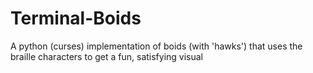 # Terminal-Boids
A python (curses) implementation of boids (with 'hawks') that uses the braille characters to get a fun, satisfying visual
